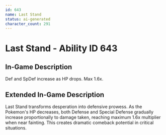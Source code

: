 ```yaml
---
id: 643
name: Last Stand
status: ai-generated
character_count: 291
---
```


# Last Stand - Ability ID 643

## In-Game Description
Def and SpDef increase as HP drops. Max 1.6x.

## Extended In-Game Description
Last Stand transforms desperation into defensive prowess. As the Pokemon's HP decreases, both Defense and Special Defense gradually increase proportionally to damage taken, reaching maximum 1.6x multiplier when near fainting. This creates dramatic comeback potential in critical situations.